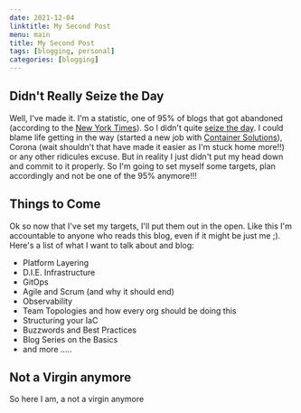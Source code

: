 ```yaml
---
date: 2021-12-04
linktitle: My Second Post
menu: main
title: My Second Post
tags: [blogging, personal]
categories: [blogging]
---
```


## Didn't Really Seize the Day

Well, I've made it. I'm a statistic, one of 95% of blogs that got abandoned (according to the [New York Times](https://www.nytimes.com/2009/06/07/fashion/07blogs.html)). So I didn't quite [seize the day](/post/my-first-post). I could blame life getting in the way (started a new job with [Container Solutions](https://www.container-solutions.com/)), Corona (wait shouldn't that have made it easier as I'm stuck home more!!) or any other ridicules excuse. But in reality I just didn't put my head down and commit to it properly. So I'm going to set myself some targets, plan accordingly and not be one of the 95% anymore!!!

## Things to Come

Ok so now that I've set my targets, I'll put them out in the open. Like this I'm accountable to anyone who reads this blog, even if it might be just me ;). Here's a list of what I want to talk about and blog:
- Platform Layering
- D.I.E. Infrastructure
- GitOps
- Agile and Scrum (and why it should end)
- Observability
- Team Topologies and how every org should be doing this
- Structuring your IaC
- Buzzwords and Best Practices
- Blog Series on the Basics
- and more .....




## Not a Virgin anymore

So here I am, a not a virgin anymore